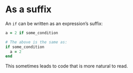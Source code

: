 # As a suffix

An `if` can be written as an expression’s suffix:

```ruby
a = 2 if some_condition

# The above is the same as:
if some_condition
  a = 2
end
```

This sometimes leads to code that is more natural to read.
